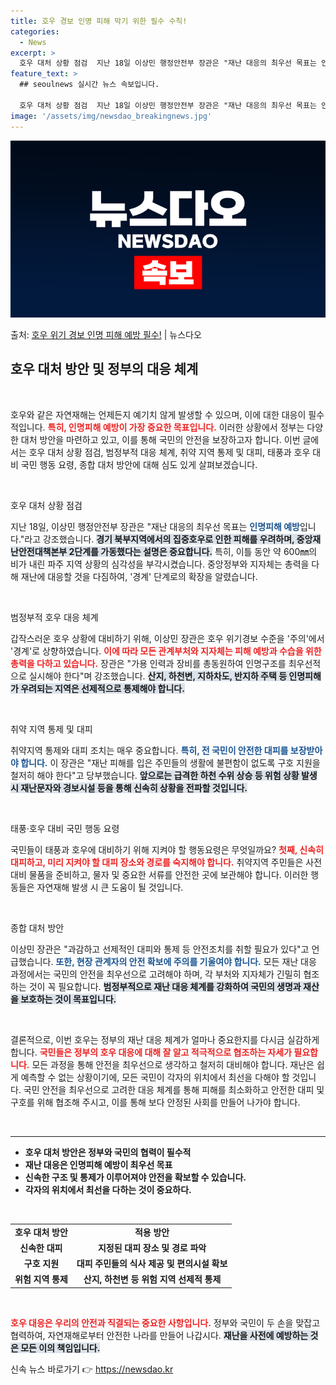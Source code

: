 ```yaml
---
title: 호우 경보 인명 피해 막기 위한 필수 수칙!
categories:
  - News
excerpt: >
  호우 대처 상황 점검  지난 18일 이상민 행정안전부 장관은 "재난 대응의 최우선 목표는 인명피해 예방"이라…
feature_text: >
  ## seoulnews 실시간 뉴스 속보입니다.

  호우 대처 상황 점검  지난 18일 이상민 행정안전부 장관은 "재난 대응의 최우선 목표는 인명피해 예방"이라…
image: '/assets/img/newsdao_breakingnews.jpg'
---
```


![뉴스다오 속보](/assets/img/newsdao_breakingnews.jpg)

<p>출처: <a href="https://newsdao.kr/4906" rel="dofollow">호우 위기 경보 인명 피해 예방 필수!</a> | 뉴스다오</p>

<h2 data-ke-size="size26">호우 대처 방안 및 정부의 대응 체계</h2>

<p data-ke-size="size16">&nbsp;</p>

호우와 같은 자연재해는 언제든지 예기치 않게 발생할 수 있으며, 이에 대한 대응이 필수적입니다. <b><span style="color: #ee2323;">특히, 인명피해 예방이 가장 중요한 목표입니다.</span></b> 이러한 상황에서 정부는 다양한 대처 방안을 마련하고 있고, 이를 통해 국민의 안전을 보장하고자 합니다. 이번 글에서는 호우 대처 상황 점검, 범정부적 대응 체계, 취약 지역 통제 및 대피, 태풍과 호우 대비 국민 행동 요령, 종합 대처 방안에 대해 심도 있게 살펴보겠습니다.

<p data-ke-size="size16">&nbsp;</p>

호우 대처 상황 점검

<p data-ke-size="size16"></p>

지난 18일, 이상민 행정안전부 장관은 "재난 대응의 최우선 목표는 <b><span style="color: #1a5490;">인명피해 예방</span></b>입니다."라고 강조했습니다. <b><span style="background-color: #21538527;">경기 북부지역에서의 집중호우로 인한 피해를 우려하며, 중앙재난안전대책본부 2단계를 가동했다는 설명은 중요합니다.</span></b> 특히, 이틀 동안 약 600㎜의 비가 내린 파주 지역 상황의 심각성을 부각시켰습니다. 중앙정부와 지자체는 총력을 다해 재난에 대응할 것을 다짐하여, &#39;경계&#39; 단계로의 확장을 알렸습니다.

<p data-ke-size="size16">&nbsp;</p>

범정부적 호우 대응 체계

<p data-ke-size="size16"></p>

갑작스러운 호우 상황에 대비하기 위해, 이상민 장관은 호우 위기경보 수준을 '주의'에서 '경계'로 상향하였습니다. <b><span style="color: #ee2323;">이에 따라 모든 관계부처와 지자체는 피해 예방과 수습을 위한 총력을 다하고 있습니다.</span></b> 장관은 "가용 인력과 장비를 총동원하여 인명구조를 최우선적으로 실시해야 한다"며 강조했습니다. <b><span style="background-color: #21538527;">산지, 하천변, 지하차도, 반지하 주택 등 인명피해가 우려되는 지역은 선제적으로 통제해야 합니다.</span></b>

<p data-ke-size="size16">&nbsp;</p>

취약 지역 통제 및 대피

<p data-ke-size="size16"></p>

취약지역 통제와 대피 조치는 매우 중요합니다. <b><span style="color: #1a5490;">특히, 전 국민이 안전한 대피를 보장받아야 합니다.</span></b> 이 장관은 "재난 피해를 입은 주민들의 생활에 불편함이 없도록 구호 지원을 철저히 해야 한다"고 당부했습니다. <b><span style="background-color: #21538527;">앞으로는 급격한 하천 수위 상승 등 위험 상황 발생 시 재난문자와 경보시설 등을 통해 신속히 상황을 전파할 것입니다.</span></b>

<p data-ke-size="size16">&nbsp;</p>

태풍·호우 대비 국민 행동 요령

<p data-ke-size="size16"></p>

국민들이 태풍과 호우에 대비하기 위해 지켜야 할 행동요령은 무엇일까요? <b><span style="color: #ee2323;">첫째, 신속히 대피하고, 미리 지켜야 할 대피 장소와 경로를 숙지해야 합니다.</span></b> 취약지역 주민들은 사전 대비 물품을 준비하고, 물자 및 중요한 서류를 안전한 곳에 보관해야 합니다. 이러한 행동들은 자연재해 발생 시 큰 도움이 될 것입니다.

<p data-ke-size="size16">&nbsp;</p>

종합 대처 방안

<p data-ke-size="size16"></p>

이상민 장관은 "과감하고 선제적인 대피와 통제 등 안전조치를 취할 필요가 있다"고 언급했습니다. <b><span style="color: #1a5490;">또한, 현장 관계자의 안전 확보에 주의를 기울여야 합니다.</span></b> 모든 재난 대응 과정에서는 국민의 안전을 최우선으로 고려해야 하며, 각 부처와 지자체가 긴밀히 협조하는 것이 꼭 필요합니다. <b><span style="background-color: #21538527;">범정부적으로 재난 대응 체계를 강화하여 국민의 생명과 재산을 보호하는 것이 목표입니다.</span></b>

<p data-ke-size="size16">&nbsp;</p>

결론적으로, 이번 호우는 정부의 재난 대응 체계가 얼마나 중요한지를 다시금 실감하게 합니다. <b><span style="color: #ee2323;">국민들은 정부의 호우 대응에 대해 잘 알고 적극적으로 협조하는 자세가 필요합니다.</span></b> 모든 과정을 통해 안전을 최우선으로 생각하고 철저히 대비해야 합니다. 재난은 쉽게 예측할 수 없는 상황이기에, 모든 국민이 각자의 위치에서 최선을 다해야 할 것입니다. 국민 안전을 최우선으로 고려한 대응 체계를 통해 피해를 최소화하고 안전한 대피 및 구호를 위해 협조해 주시고, 이를 통해 보다 안정된 사회를 만들어 나가야 합니다.

<p data-ke-size="size16">&nbsp;</p>

<hr>

<ul>
	<li><b>호우 대처 방안은 정부와 국민의 협력이 필수적</b></li>
	<li><b>재난 대응은 인명피해 예방이 최우선 목표</b></li>
	<li><b>신속한 구조 및 통제가 이루어져야 안전을 확보할 수 있습니다.</b></li>
	<li><b>각자의 위치에서 최선을 다하는 것이 중요하다.</b></li>
</ul>

<p data-ke-size="size16">&nbsp;</p>

<table style="width: 100%;">
	<tr>
		<td style="text-align: center; height: 17px;"><b>호우 대처 방안</b></td>
		<td style="text-align: center; height: 17px;"><b>적용 방안</b></td>
	</tr>
	<tr>
		<td style="text-align: center; height: 17px;"><b>신속한 대피</b></td>
		<td style="text-align: center; height: 17px;"><b>지정된 대피 장소 및 경로 파악</b></td>
	</tr>
	<tr>
		<td style="text-align: center; height: 17px;"><b>구호 지원</b></td>
		<td style="text-align: center; height: 17px;"><b>대피 주민들의 식사 제공 및 편의시설 확보</b></td>
	</tr>
	<tr>
		<td style="text-align: center; height: 17px;"><b>위험 지역 통제</b></td>
		<td style="text-align: center; height: 17px;"><b>산지, 하천변 등 위험 지역 선제적 통제</b></td>
	</tr>
</table>

<p data-ke-size="size16">&nbsp;</p>

<b><span style="color: #ee2323;">호우 대응은 우리의 안전과 직결되는 중요한 사항입니다.</span></b> 정부와 국민이 두 손을 맞잡고 협력하여, 자연재해로부터 안전한 나라를 만들어 나갑시다. <b><span style="background-color: #21538527;">재난을 사전에 예방하는 것은 모든 이의 책임입니다.</span></b> 

신속 뉴스 바로가기 👉 <a href="https://newsdao.kr" rel="dofollow">https://newsdao.kr</a>


